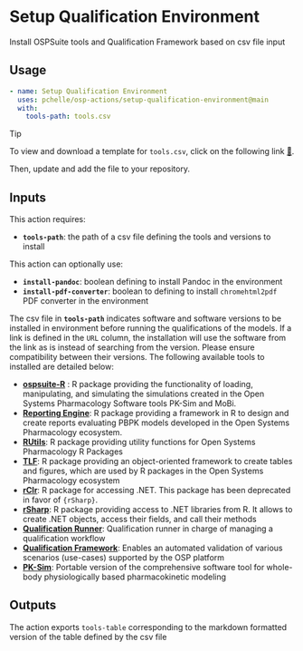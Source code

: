# Setup Qualification Environment

Install OSPSuite tools and Qualification Framework based on csv file input

## Usage

```yml
- name: Setup Qualification Environment
  uses: pchelle/osp-actions/setup-qualification-environment@main
  with:
    tools-path: tools.csv
```

> [!TIP]
> To view and download a template for `tools.csv`, click on the following link [&#128279;](../tools.csv).
> 
> Then, update and add the file to your repository.

## Inputs

This action requires:

- __`tools-path`__: the path of a csv file defining the tools and versions to install

This action can optionally use:

- __`install-pandoc`__: boolean defining to install Pandoc in the environment
- __`install-pdf-converter`__: boolean to defining to install `chromehtml2pdf` PDF converter in the environment

The csv file in __`tools-path`__ indicates software and software versions to be installed in environment before running the qualifications of the models.
If a link is defined in the `URL` column, the installation will use the software from the link as is instead of searching from the version.
Please ensure compatibility between their versions.
The following available tools to installed are detailed below:

- [__ospsuite-R__](https://www.open-systems-pharmacology.org/OSPSuite-R/) : R package providing the functionality of loading, manipulating, and simulating the simulations created in the Open Systems Pharmacology Software tools PK-Sim and MoBi.
- [__Reporting Engine__](https://www.open-systems-pharmacology.org/OSPSuite.ReportingEngine/): R package providing a framework in R to design and create reports evaluating PBPK models developed in the Open Systems Pharmacology ecosystem.
- [__RUtils__](https://www.open-systems-pharmacology.org/OSPSuite.RUtils/): R package providing utility functions for Open Systems Pharmacology R Packages
- [__TLF__](https://www.open-systems-pharmacology.org/TLF-Library/): R package providing an object-oriented framework to create tables and figures, which are used by R packages in the Open Systems Pharmacology ecosystem
- [__rClr__](https://github.com/Open-Systems-Pharmacology/rClr): R package for accessing .NET. This package has been deprecated in favor of `{rSharp}`.
- [__rSharp__](https://www.open-systems-pharmacology.org/rSharp/): R package providing access to .NET libraries from R. It allows to create .NET objects, access their fields, and call their methods
- [__Qualification Runner__](https://github.com/Open-Systems-Pharmacology/QualificationRunner): Qualification runner in charge of managing a qualification workflow
- [__Qualification Framework__](https://docs.open-systems-pharmacology.org/shared-tools-and-example-workflows/qualification): Enables an automated validation of various scenarios (use-cases) supported by the OSP platform
- [__PK-Sim__](https://github.com/Open-Systems-Pharmacology/PK-Sim): Portable version of the comprehensive software tool for whole-body physiologically based pharmacokinetic modeling


## Outputs

The action exports `tools-table` corresponding to the markdown formatted version of the table defined by the csv file
